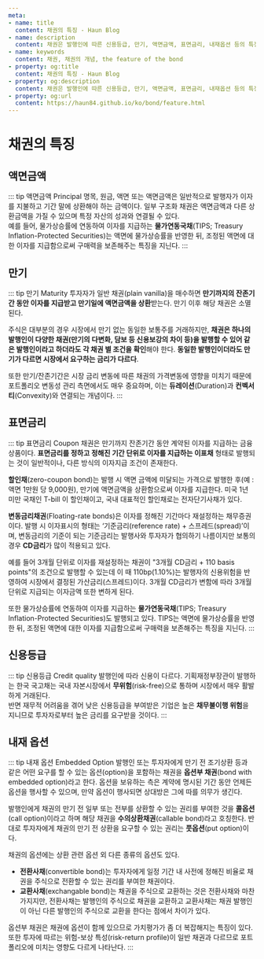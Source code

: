```yaml
---
meta:
- name: title
  content: 채권의 특징 - Haun Blog
- name: description
  content: 채권은 발행인에 따른 신용등급, 만기, 액면금액, 표면금리, 내재옵션 등의 특징을 갖는다
- name: keywords
  content: 채권, 채권의 개념, the feature of the bond
- property: og:title
  content: 채권의 특징 - Haun Blog
- property: og:description
  content: 채권은 발행인에 따른 신용등급, 만기, 액면금액, 표면금리, 내재옵션 등의 특징을 갖는다.
- property: og:url
  content: https://haun84.github.io/ko/bond/feature.html
---
```


# 채권의 특징

## 액면금액

::: tip 액면금액 Principal
명목, 원금, 액면 또는 액면금액은 일반적으로 발행자가 이자를 지불하고 기간 말에 상환해야 하는 금액이다. 일부 구조화 채권은 액면금액과 다른 상환금액을 가질 수 있으며 특정 자산의 성과와 연결될 수 있다.  
예를 들어, 물가상승률에 연동하여 이자를 지급하는 **물가연동국채**(TIPS; Treasury Inflation-Protected Securities)는 액면에 물가상승률을 반영한 뒤, 조정된 액면에 대한 이자를 지급함으로써 구매력을 보존해주는 특징을 지닌다.
:::

## 만기

::: tip 만기 Maturity
투자자가 일반 채권(plain vanilla)을 매수하면 **만기까지의 잔존기간 동안 이자를 지급받고 만기일에 액면금액을 상환**받는다. 만기 이후 해당 채권은 소멸된다. 

주식은 대부분의 경우 시장에서 만기 없는 동일한 보통주를 거래하지만, **채권은 하나의 발행인이 다양한 채권(만기의 다변화, 담보 등 신용보강의 차이 등)을 발행할 수 있어 같은 발행인이라고 하더라도 각 채권 별 조건을 확인**해야 한다. **동일한 발행인이더라도 만기가 다르면 시장에서 요구하는 금리가 다르다**. 

또한 만기/잔존기간은 시장 금리 변동에 따른 채권의 가격변동에 영향을 미치기 때문에 포트폴리오 변동성 관리 측면에서도 매우 중요하며, 이는 **듀레이션**(Duration)과 **컨벡서티**(Convexity)와 연결되는 개념이다.
:::

## 표면금리

::: tip 표면금리 Coupon
채권은 만기까지 잔존기간 동안 계약된 이자를 지급하는 금융상품이다. **표면금리를 정하고 정해진 기간 단위로 이자를 지급하는 이표채** 형태로 발행되는 것이 일반적이나, 다른 방식의 이자지급 조건이 존재한다.

**할인채**(zero-coupon bond)는 발행 시 액면 금액에 미달되는 가격으로 발행한 후(예 : 액면 1만원 당 9,000원), 만기에 액면금액을 상환함으로써 이자를 지급한다. 미국 1년 미만 국채인 T-bill 이 할인채이고, 국내 대표적인 할인채로는 전자단기사채가 있다.

**변동금리채권**(Floating-rate bonds)은 이자를 정해진 기간마다 재설정하는 채무증권이다. 발행 시 이자표시의 형태는 ‘기준금리(reference rate) + 스프레드(spread)’이며, 변동금리의 기준이 되는 기준금리는 발행사와 투자자가 협의하기 나름이지만 보통의 경우 **CD금리**가 많이 적용되고 있다. 

예를 들어 3개월 단위로 이자를 재설정하는 채권이 "3개월 CD금리 + 110 basis points"의 조건으로 발행할 수 있는데 이 때 110bp(1.10%)는 발행자의 신용위험을 반영하여 시장에서 결정된 가산금리(스프레드)이다. 3개월 CD금리가 변함에 따라 3개월 단위로 지급되는 이자금액 또한 변하게 된다.

또한 물가상승률에 연동하여 이자를 지급하는 **물가연동국채**(TIPS; Treasury Inflation-Protected Securities)도 발행되고 있다. TIPS는 액면에 물가상승률을 반영한 뒤, 조정된 액면에 대한 이자를 지급함으로써 구매력을 보존해주는 특징을 지닌다.
:::

## 신용등급

::: tip 신용등급 Credit quality
발행인에 따라 신용이 다르다. 기획재정부장관이 발행하는 한국 국고채는 국내 자본시장에서 **무위험**(risk-free)으로 통하며 시장에서 매우 활발하게 거래된다.  
반면 재무적 어려움을 겪어 낮은 신용등급을 부여받은 기업은 높은 **채무불이행 위험**을 지니므로 투자자로부터 높은 금리를 요구받을 것이다. 
:::

## 내재 옵션

::: tip 내재 옵션 Embedded Option
발행인 또는 투자자에게 만기 전 조기상환 등과 같은 어떤 요구를 할 수 있는 옵션(option)을 포함하는 채권을 **옵션부 채권**(bond with embedded option)라고 한다. 옵션을 보유하는 측은 계약에 명시된 기간 동안 언제든 옵션을 행사할 수 있으며, 만약 옵션이 행사되면 상대방은 그에 따를 의무가 생긴다.  
  
발행인에게 채권의 만기 전 일부 또는 전부를 상환할 수 있는 권리를 부여한 것을 **콜옵션**(call option)이라고 하며 해당 채권을 **수의상환채권**(callable bond)라고 호칭한다. 반대로 투자자에게 채권의 만기 전 상환을 요구할 수 있는 권리는 **풋옵션**(put option)이다.  
  
채권의 옵션에는 상환 관련 옵션 외 다른 종류의 옵션도 있다.  
* **전환사채**(convertible bond)는 투자자에게 일정 기간 내 사전에 정해진 비율로 채권을 주식으로 전환할 수 있는 권리를 부여한 채권이다.
* **교환사채**(exchangable bond)는 채권을 주식으로 교환하는 것은 전환사채와 마찬가지지만, 전환사채는 발행인의 주식으로 채권을 교환하고 교환사채는 채권 발행인이 아닌 다른 발행인의 주식으로 교환을 한다는 점에서 차이가 있다.
  
옵션부 채권은 채권에 옵션이 함께 있으므로 가치평가가 좀 더 복잡해지는 특징이 있다. 또한 투자에 따르는 위험-보상 특성(risk-return profile)이 일반 채권과 다르므로 포트폴리오에 미치는 영향도 다르게 나타난다.
:::